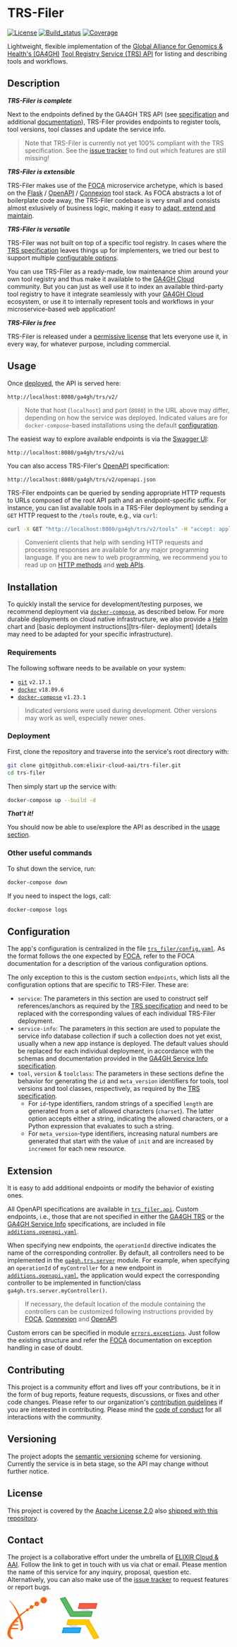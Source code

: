 # TRS-Filer

[![License][badge-license]][badge-url-license]
[![Build_status][badge-build-status]][badge-url-build-status]
[![Coverage][badge-coverage]][badge-url-coverage]

Lightweight, flexible implementation of the [Global Alliance for Genomics &
Health's (GA4GH)][ga4gh] [Tool Registry Service (TRS) API][ga4gh-trs] for
listing and describing tools and workflows.

## Description

_**TRS-Filer is complete**_

Next to the endpoints defined by the GA4GH TRS API (see
[specification][ga4gh-trs] and additional
[documentation][ga4gh-trs-docs]), TRS-Filer provides endpoints to register
tools, tool versions, tool classes and update the service info.

> Note that TRS-Filer is currently not yet 100% compliant with the TRS
> specification. See the [issue tracker][trs-filer-issues] to find out which
> features are still missing!

_**TRS-Filer is extensible**_

TRS-Filer makes use of the [FOCA][res-foca] microservice archetype, which is
based on the [Flask][res-flask] / [OpenAPI][res-openapi] /
[Connexion][res-connexion] tool stack. As FOCA abstracts a lot of boilerplate
code away, the TRS-Filer codebase is very small and consists almost exlusively
of business logic, making it easy to [adapt, extend and maintain](#extension).

_**TRS-Filer is versatile**_

TRS-Filer was not built on top of a specific tool registry. In cases where the
[TRS specification][ga4gh-trs] leaves things up for implementers, we tried
our best to support multiple [configurable options](#configuration).

You can use TRS-Filer as a ready-made, low maintenance shim around your own
tool registry and thus make it available to the [GA4GH Cloud][ga4gh-cloud]
community. But you can just as well use it to index an available third-party
tool registry to have it integrate seamlessly with your [GA4GH
Cloud][ga4gh-cloud] ecosystem, or use it to internally represent tools and
workflows in your microservice-based web application!

_**TRS-Filer is free**_

TRS-Filer is released under a [permissive license][license] that lets everyone
use it, in every way, for whatever purpose, including commercial.

## Usage

Once [deployed](#installation), the API is served here:

```console
http://localhost:8080/ga4gh/trs/v2/
```

> Note that host (`localhost`) and port (`8080`) in the URL above may differ,
> depending on how the service was deployed. Indicated values are for
> `docker-compose`-based installations using the default
> [configuration][trs-filer-compose-config].

The easiest way to explore available endpoints is via the
[Swagger UI][res-swagger-ui]:

```console
http://localhost:8080/ga4gh/trs/v2/ui
```

You can also access TRS-Filer's [OpenAPI][res-openapi] specification:

```console
http://localhost:8080/ga4gh/trs/v2/openapi.json
``` 

TRS-Filer endpoints can be queried by sending appropriate HTTP requests to URLs
composed of the root API path and an endpoint-specific suffix. For instance,
you can list available tools in a TRS-Filer deployment by sending a `GET` HTTP
request to the `/tools` route, e.g., via `curl`:

```bash
curl -X GET "http://localhost:8080/ga4gh/trs/v2/tools" -H "accept: application/json"
```

> Convenient clients that help with sending HTTP requests and processing
> responses are available for any major programming language. If you are new
> to web programming, we recommend you to read up on
> [HTTP methods][res-http-methods] and [web APIs][res-web-apis].

## Installation

To quickly install the service for development/testing purposes, we recommend
deployment via [`docker-compose`][res-docker-compose], as described below. For
more durable deployments on cloud native infrastructure, we also provide a
[Helm][res-helm] chart and [basic deployment instructions][trs-filer-
deployment] (details may need to be adapted for your specific infrastructure).

### Requirements

The following software needs to be available on your system:

- [`git`][res-git] `v2.17.1`
- [`docker`][res-docker] `v18.09.6`
- [`docker-compose`][res-docker-compose] `v1.23.1`

> Indicated versions were used during development. Other versions may work as
> well, especially newer ones.

### Deployment

First, clone the repository and traverse into the service's root directory
with:

```bash
git clone git@github.com:elixir-cloud-aai/trs-filer.git
cd trs-filer
```

Then simply start up the service with:

```bash
docker-compose up --build -d
```

_**That't it!**_

You should now be able to use/explore the API as described in the [usage
section](#usage).

### Other useful commands

To shut down the service, run:

```bash
docker-compose down
```

If you need to inspect the logs, call:

```bash
docker-compose logs
```

## Configuration

The app's configuration is centralized in the file
[`trs_filer/config.yaml`][trs-filer-config]. As the format follows the one
expected by [FOCA][res-foca], refer to the FOCA documentation for a description
of the various configuration options.

The only exception to this is the custom section `endpoints`, which lists all
the configuration options that are specific to TRS-Filer. These are:

* `service`: The parameters in this section are used to construct self
  references/anchors as required by the [TRS specification][ga4gh-trs] and need
  to be replaced with the corresponding values of each individual TRS-Filer
  deployment.
* `service-info`: The parameters in this section are used to populate the
  service info database collection if such a collection does not yet exist,
  usually when a new app instance is deployed. The default values should be
  replaced for each individual deployment, in accordance with the schemas and
  documentation provided in the [GA4GH Service Info
  specification][ga4gh-service-info].
* `tool`, `version` & `toolclass`: The parameters in these sections define the
  behavior for generating the `id` and `meta_version` identifiers for tools,
  tool versions and tool classes, respectively, as required by the [TRS
  specification][ga4gh-trs].
  * For `id`-type identifiers, random strings of a specified `length` are
    generated from a set of allowed characters (`charset`). The latter option
    accepts either a string, indicating the allowed characters, or a Python
    expression that evaluates to such a string.
  * For `meta_version`-type identifiers, increasing natural numbers are
    generated that start with the value of `init` and are increased by
    `increment` for each new resource.

## Extension

It is easy to add additional endpoints or modify the behavior of existing ones.

All OpenAPI specifications are available in [`trs_filer.api`][trs-filer-api].
Custom endpoints, i.e., those that are not specified in either the [GA4GH
TRS][ga4gh-trs] or the [GA4GH Service Info][ga4gh-service-info] specifications,
are included in file [`additions.openapi.yaml`][trs-filer-api-custom].

When specifying new endpoints, the `operationId` directive indicates the name
of the corresponding controller. By default, all controllers need to be
implemented in the [`ga4gh.trs.server`][trs-filer-controllers] module. For
example, when specifying an `operationId` of `myController` for a new endpoint
in [`additions.openapi.yaml`][trs-filer-api-custom], the application would
expect the corresponding controller to be implemented in function/class
`ga4gh.trs.server.myController()`.

> If necessary, the default location of the module containing the controllers
> can be customized following instructions provided by [FOCA][res-foca],
> [Connexion][res-connexion] and [OpenAPI][res-openapi].

Custom errors can be specified in module
[`errors.exceptions`][trs-filer-exceptions]. Just follow the existing structure
and refer the [FOCA][res-foca] documentation on exception handling in case of
doubt.

## Contributing

This project is a community effort and lives off your contributions, be it in
the form of bug reports, feature requests, discussions, or fixes and other code
changes. Please refer to our organization's [contribution
guidelines][elixir-cloud-contributing] if you are interested in contributing.
Please mind the [code of conduct][elixir-cloud-coc] for all interactions with
the community.

## Versioning

The project adopts the [semantic versioning][res-semver] scheme for versioning.
Currently the service is in beta stage, so the API may change without further
notice.

## License

This project is covered by the [Apache License 2.0][license-apache] also
[shipped with this repository][license].

## Contact

The project is a collaborative effort under the umbrella of [ELIXIR Cloud &
AAI][elixir-cloud]. Follow the link to get in touch with us via chat or email.
Please mention the name of this service for any inquiry, proposal, question
etc. Alternatively, you can also make use of the [issue
tracker][trs-filer-issues] to request features or report bugs.

![Logo_banner][img-logo-banner]

[badge-build-status]:<https://travis-ci.com/elixir-cloud-aai/cloud-registry.svg?branch=dev>
[badge-coverage]:<https://img.shields.io/coveralls/github/elixir-cloud-aai/cloud-registry>
[badge-license]:<https://img.shields.io/badge/license-Apache%202.0-blue.svg>
[badge-url-build-status]:<https://travis-ci.com/elixir-cloud-aai/cloud-registry>
[badge-url-coverage]:<https://coveralls.io/github/elixir-cloud-aai/cloud-registry>
[badge-url-license]:<http://www.apache.org/licenses/LICENSE-2.0>
[elixir-cloud]: <https://github.com/elixir-cloud-aai/elixir-cloud-aai>
[elixir-cloud-coc]: <https://github.com/elixir-cloud-aai/elixir-cloud-aai/blob/dev/CODE_OF_CONDUCT.md>
[elixir-cloud-contributing]: <https://github.com/elixir-cloud-aai/elixir-cloud-aai/blob/dev/CONTRIBUTING.md>
[ga4gh]: <https://ga4gh.org>
[ga4gh-cloud]: <https://www.ga4gh.org/work_stream/cloud/>
[ga4gh-service-info]: <https://github.com/ga4gh-discovery/ga4gh-service-info>
[ga4gh-trs]: <https://github.com/ga4gh/tool-registry-service-schemas>
[ga4gh-trs-docs]: <https://ga4gh.github.io/tool-registry-service-schemas/>
[img-logo-banner]: images/logo-banner.svg
[license]: LICENSE
[license-apache]: <https://www.apache.org/licenses/LICENSE-2.0>
[res-connexion]: <https://github.com/zalando/connexion>
[res-docker]: <https://docs.docker.com/get-docker/>
[res-docker-compose]: <https://docs.docker.com/compose/install/>
[res-flask]: <https://flask.palletsprojects.com/>
[res-foca]: <https://github.com/elixir-cloud-aai/foca>
[res-git]: <https://git-scm.com/book/en/v2/Getting-Started-Installing-Git>
[res-helm]: <https://helm.sh/>
[res-http-methods]: <https://developer.mozilla.org/en-US/docs/Web/HTTP/Methods>
[res-openapi]: <https://www.openapis.org/>
[res-semver]: <https://semver.org/>
[res-swagger-ui]: <https://swagger.io/tools/swagger-ui/>
[res-web-apis]: <https://developer.mozilla.org/en-US/docs/Learn/JavaScript/Client-side_web_APIs/Introduction>
[trs-filer-api]: trs_filer/api
[trs-filer-api-custom]: trs_filer/api/additions.openapi.yaml
[trs-filer-compose-config]: docker-compose.yaml
[trs-filer-config]: trs_filer/config.yaml
[trs-filer-controllers]: trs_filer/ga4gh/trs/server.py
[trs-filer-controllers-subpackage]: trs_filer/ga4gh/trs/endpoints
[trs-filer-deployment]: deployment/README.md
[trs-filer-exceptions]: errors/exceptions.py
[trs-filer-issues]: <https://github.com/elixir-cloud-aai/trs-filer/issues>
